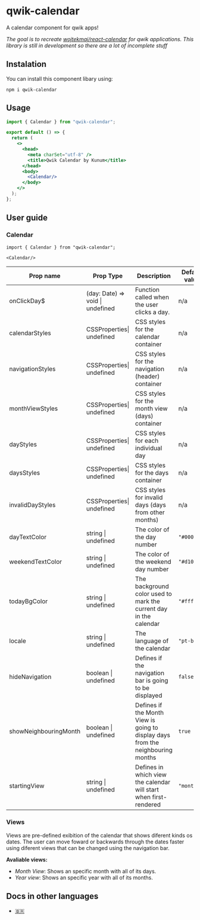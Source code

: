 # qwik-calendar

A calendar component for qwik apps!

*The goal is to recreate [wojtekmaj/react-calendar](https://github.com/wojtekmaj/react-calendar) for qwik applications. This library is still in development so there are a lot of incomplete stuff* 

## Instalation

You can install this component libary using:

```shell
npm i qwik-calendar
```

## Usage

```jsx
import { Calendar } from "qwik-calendar";

export default () => {
  return (
    <>
      <head>
        <meta charSet="utf-8" />
        <title>Qwik Calendar by Kunum</title>
      </head>
      <body>
        <Calendar/>
      </body>
    </>
  );
};
```

## User guide

### Calendar

```tsx
import { Calendar } from "qwik-calendar";

<Calendar/>
```

| Prop name             | Prop Type                        | Description                                                                     | Default value | Example values                             |
| --------------------- | -------------------------------- | ------------------------------------------------------------------------------- | ------------- | ------------------------------------------ |
| onClickDay$           | (day: Date) => void \| undefined | Function called when the user clicks a day.                                     | n/a           | `(value) => alert('Clicked day: ', value)` |
| calendarStyles        | CSSProperties\| undefined        | CSS styles for the calendar container                                           | n/a           | `{borderRadius: "10px"}`                   |
| navigationStyles      | CSSProperties\| undefined        | CSS styles for the navigation (header) container                                | n/a           | `{backgroundColor: "#DDDDDD"}`             |
| monthViewStyles       | CSSProperties\| undefined        | CSS styles for the month view (days) container                                  | n/a           | `{backgroundColor: "#EEEEEE"}`             |
| dayStyles             | CSSProperties\| undefined        | CSS styles for each individual day                                              | n/a           | `{borderRadius: "50%"}`                    |
| daysStyles            | CSSProperties\| undefined        | CSS styles for the days container                                               | n/a           | `{backgroundColor: "#EEEEEE"}`             |
| invalidDayStyles      | CSSProperties\| undefined        | CSS styles for invalid days (days from other months)                            | n/a           | `{color: "#FEFEFE"}`                       |
| dayTextColor          | string \| undefined              | The color of the day number                                                     | `"#00000"`    | `"#101101"`                                |
| weekendTextColor      | string \| undefined              | The color of the weekend day number                                             | `"#d10000"`   | `"ff0000"`                                 |
| todayBgColor          | string \| undefined              | The background color used to mark the current day in the calendar               | `"#ffff76"`   | `"ffe386"`                                 |
| locale                | string \| undefined              | The language of the calendar                                                    | `"pt-br"`     | `"en-us"`                                  |
| hideNavigation        | boolean \| undefined             | Defines if the navigation bar is going to be displayed                          | `false`       | `true`                                     |
| showNeighbouringMonth | boolean \| undefined             | Defines if the Month View is going to display days from the neighbouring months | `true`        | `false`                                    |
| startingView          | string \| undefined              | Defines in which view the calendar will start when first-rendered               | `"month"`     | `"year"`                                   |

### Views

Views are pre-defined exibition of the calendar that shows diferent kinds os dates. The user can move foward or backwards through the dates faster using diferent views that can be changed using the navigation bar.



**Avaliable views:**

* *Month View*: Shows an specific month with all of its days.
* *Year view*: Shows an specific year with all of its months.

## Docs in other languages

* [🇧🇷](https://github.com/Kunum/qwik-calendar/blob/main/docs/PTBR.md)
